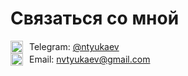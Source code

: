 # Связаться со мной

<div style="display: flex; align-items: center; grid-gap: 10px">
<img src="https://upload.wikimedia.org/wikipedia/commons/8/82/Telegram_logo.svg" width="20px"/>
<span>Telegram: <a href="tg://resolve?domain=ntyukaev">@ntyukaev</a></span>
</div>

<div style="display: flex; align-items: center; grid-gap: 10px">
<img src="https://upload.wikimedia.org/wikipedia/commons/7/7e/Gmail_icon_%282020%29.svg" width="20px"/>
<span>Email: <a href="mailto:nvtyukaev@gmail.com">nvtyukaev@gmail.com</a></span>
</div>
